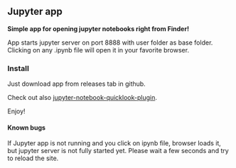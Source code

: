## Jupyter app
__Simple app for opening jupyter notebooks right from Finder!__

App starts jupyter server on port 8888 with user folder as base folder. Clicking on any .ipynb file will open it in your favorite browser.

### Install
Just download app from releases tab in github.

Check out also [jupyter-notebook-quicklook-plugin](www.github.com/jendas1/jupyter-notebook-quicklook-plugin).

Enjoy!

#### Known bugs
If Jupyter app is not running and you click on ipynb file, browser loads it, but jupyter server is not fully started yet. Please wait a few seconds and try to reload the site.
